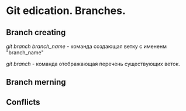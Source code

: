 # Git edication. Branches.

## Branch creating 

*git branch branch_name* - команда создающая ветку с имененм "branch_name"

*git branch* - команда отображающая перечень существующих веток.

## Branch merning

## Conflicts 

